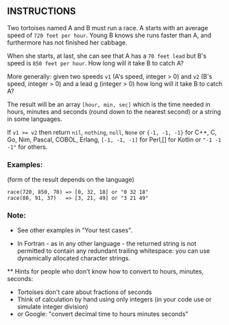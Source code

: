 ## INSTRUCTIONS

Two tortoises named A and B must run a race. A starts with an average speed of `720 feet per hour`. Young B knows she runs faster than A, and furthermore has not finished her cabbage.

When she starts, at last, she can see that A has a `70 feet lead` but B's speed is `850 feet per hour`. How long will it take B to catch A?

More generally: given two speeds `v1` (A's speed, integer > 0) and `v2` (B's speed, integer > 0) and a lead g (integer > 0) how long will it take B to catch A?

The result will be an array `[hour, min, sec]` which is the time needed in hours, minutes and seconds (round down to the nearest second) or a string in some languages.

If `v1 >= v2` then return `nil`, `nothing`, `null`, `None` or `{-1, -1, -1}` for C++, C, Go, Nim, Pascal, COBOL, Erlang, `[-1, -1, -1]` for Perl,[] for Kotlin or `"-1 -1 -1"` for others.

### Examples:
(form of the result depends on the language)
```
race(720, 850, 70) => [0, 32, 18] or "0 32 18"
race(80, 91, 37)   => [3, 21, 49] or "3 21 49"
```

### Note:
- See other examples in "Your test cases".

- In Fortran - as in any other language - the returned string is not permitted to contain any redundant trailing whitespace: you can use dynamically allocated character strings.

** Hints for people who don't know how to convert to hours, minutes, seconds:

- Tortoises don't care about fractions of seconds
- Think of calculation by hand using only integers (in your code use or simulate integer division)
- or Google: "convert decimal time to hours minutes seconds"